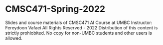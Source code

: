 # CMSC471-Spring-2022
Slides and course materials of CMSC471 AI Course at UMBC  Instructor: Fereydoon Vafaei  All Rights Reserved - 2022  Distribution of this content is strictly prohiobited. No copy for non-UMBC students and other users is allowed.
